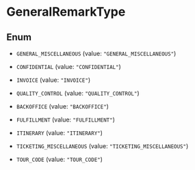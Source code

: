 

# GeneralRemarkType

## Enum


* `GENERAL_MISCELLANEOUS` (value: `"GENERAL_MISCELLANEOUS"`)

* `CONFIDENTIAL` (value: `"CONFIDENTIAL"`)

* `INVOICE` (value: `"INVOICE"`)

* `QUALITY_CONTROL` (value: `"QUALITY_CONTROL"`)

* `BACKOFFICE` (value: `"BACKOFFICE"`)

* `FULFILLMENT` (value: `"FULFILLMENT"`)

* `ITINERARY` (value: `"ITINERARY"`)

* `TICKETING_MISCELLANEOUS` (value: `"TICKETING_MISCELLANEOUS"`)

* `TOUR_CODE` (value: `"TOUR_CODE"`)



